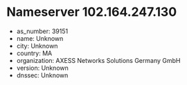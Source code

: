 # Nameserver 102.164.247.130

* as_number: 39151
* name: Unknown
* city: Unknown
* country: MA
* organization: AXESS Networks Solutions Germany GmbH
* version: Unknown
* dnssec: Unknown
